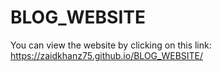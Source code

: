 # BLOG_WEBSITE
 You can view the website by clicking on this link: https://zaidkhanz75.github.io/BLOG_WEBSITE/

